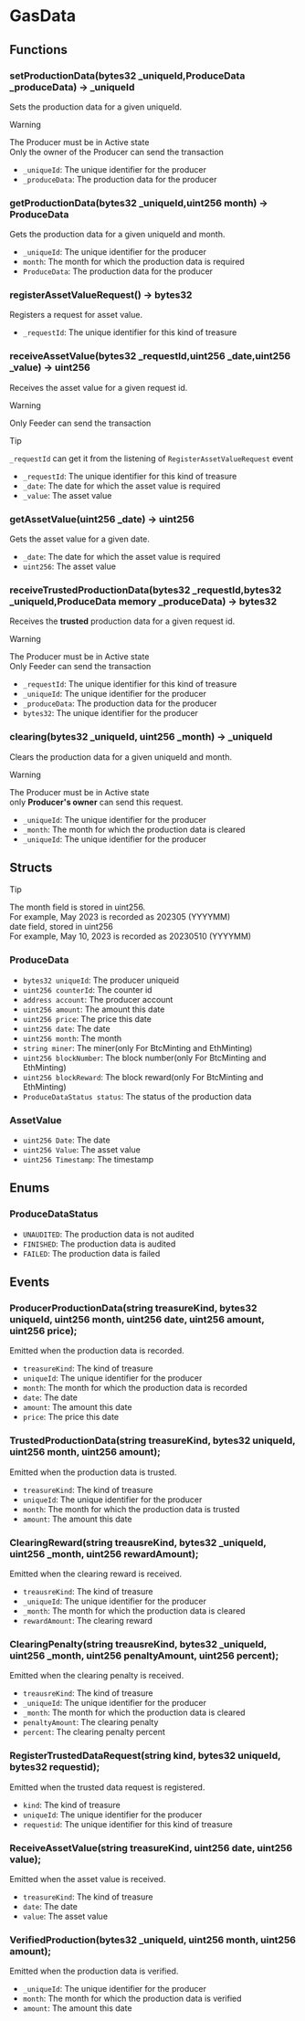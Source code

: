 # GasData

## Functions

### setProductionData(bytes32 _uniqueId,ProduceData _produceData)  -> _uniqueId
Sets the production data for a given uniqueId.
> [!WARNING]   
> The Producer must be in Active state  
> Only the owner of the Producer can send the transaction  

- `_uniqueId`: The unique identifier for the producer
- `_produceData`: The production data for the producer

### getProductionData(bytes32 _uniqueId,uint256 month) -> ProduceData
Gets the production data for a given uniqueId and month.

- `_uniqueId`: The unique identifier for the producer
- `month`: The month for which the production data is required
- `ProduceData`: The production data for the producer

### registerAssetValueRequest() -> bytes32
Registers a request for asset value.
- `_requestId`: The unique identifier for this kind of treasure


### receiveAssetValue(bytes32 _requestId,uint256 _date,uint256 _value) -> uint256

Receives the asset value for a given request id.
> [!WARNING]  
> Only Feeder can send the transaction  

> [!TIP]  
> `_requestId` can get it from the listening of `RegisterAssetValueRequest` event  

- `_requestId`: The unique identifier for this kind of treasure
- `_date`: The date for which the asset value is required
- `_value`: The asset value

### getAssetValue(uint256 _date) -> uint256
Gets the asset value for a given date.
- `_date`: The date for which the asset value is required
- `uint256`: The asset value

### receiveTrustedProductionData(bytes32 _requestId,bytes32 _uniqueId,ProduceData memory _produceData) -> bytes32
Receives the **trusted** production data for a given request id.
> [!WARNING]  
> The Producer must be in Active state  
> Only Feeder can send the transaction  

- `_requestId`: The unique identifier for this kind of treasure
- `_uniqueId`: The unique identifier for the producer
- `_produceData`: The production data for the producer
- `bytes32`: The unique identifier for the producer

### clearing(bytes32 _uniqueId, uint256 _month) ->  _uniqueId
Clears the production data for a given uniqueId and month.
> [!WARNING]  
> The Producer must be in Active state  
> only **Producer's owner** can send this request.  

- `_uniqueId`: The unique identifier for the producer
- `_month`: The month for which the production data is cleared
- `_uniqueId`: The unique identifier for the producer

## Structs

>[!TIP]  
> The month field is stored in uint256.  
> For example, May 2023 is recorded as 202305 (YYYYMM)  
> date field, stored in uint256  
> For example, May 10, 2023 is recorded as 20230510 (YYYYMM)  

### ProduceData

- `bytes32 uniqueId`: The producer uniqueid
- `uint256 counterId`: The counter id
- `address account`: The producer account
- `uint256 amount`: The amount this date
- `uint256 price`: The price this date
- `uint256 date`: The date
- `uint256 month`: The month
- `string miner`: The miner(only For BtcMinting and EthMinting)
- `uint256 blockNumber`: The block number(only For BtcMinting and EthMinting)
- `uint256 blockReward`: The block reward(only For BtcMinting and EthMinting)
- `ProduceDataStatus status`: The status of the production data

### AssetValue

- `uint256 Date`: The date
- `uint256 Value`: The asset value
- `uint256 Timestamp`: The timestamp

## Enums

### ProduceDataStatus
- `UNAUDITED`: The production data is not audited
- `FINISHED`: The production data is audited
- `FAILED`: The production data is failed

## Events

### ProducerProductionData(string treasureKind, bytes32 uniqueId, uint256 month, uint256 date, uint256 amount, uint256 price);
Emitted when the production data is recorded.
- `treasureKind`: The kind of treasure
- `uniqueId`: The unique identifier for the producer
- `month`: The month for which the production data is recorded
- `date`: The date
- `amount`: The amount this date
- `price`: The price this date

### TrustedProductionData(string treasureKind, bytes32 uniqueId, uint256 month, uint256 amount);
Emitted when the production data is trusted.
- `treasureKind`: The kind of treasure
- `uniqueId`: The unique identifier for the producer
- `month`: The month for which the production data is trusted
- `amount`: The amount this date

### ClearingReward(string treausreKind, bytes32 _uniqueId, uint256 _month, uint256 rewardAmount);
Emitted when the clearing reward is received.
- `treausreKind`: The kind of treasure
- `_uniqueId`: The unique identifier for the producer
- `_month`: The month for which the production data is cleared
- `rewardAmount`: The clearing reward

### ClearingPenalty(string treausreKind, bytes32 _uniqueId, uint256 _month, uint256 penaltyAmount, uint256 percent);
Emitted when the clearing penalty is received.
- `treausreKind`: The kind of treasure
- `_uniqueId`: The unique identifier for the producer
- `_month`: The month for which the production data is cleared
- `penaltyAmount`: The clearing penalty
- `percent`: The clearing penalty percent

### RegisterTrustedDataRequest(string kind, bytes32 uniqueId, bytes32 requestid);
Emitted when the trusted data request is registered.
- `kind`: The kind of treasure
- `uniqueId`: The unique identifier for the producer
- `requestid`: The unique identifier for this kind of treasure

### ReceiveAssetValue(string treasureKind, uint256 date, uint256 value);
Emitted when the asset value is received.
- `treasureKind`: The kind of treasure
- `date`: The date
- `value`: The asset value

### VerifiedProduction(bytes32 _uniqueId, uint256 month, uint256 amount);
Emitted when the production data is verified.
- `_uniqueId`: The unique identifier for the producer
- `month`: The month for which the production data is verified
- `amount`: The amount this date